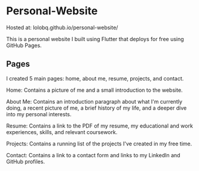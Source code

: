 # Personal-Website
Hosted at: lolobq.github.io/personal-website/

This is a personal website I built using Flutter that deploys for free using GitHub Pages.

## Pages
I created 5 main pages: home, about me, resume, projects, and contact.

Home: Contains a picture of me and a small introduction to the website.

About Me: Contains an introduction paragraph about what I'm currently doing, a recent picture of me, a brief history of my life, and a deeper dive into my personal interests.

Resume: Contains a link to the PDF of my resume, my educational and work experiences, skills, and relevant coursework.

Projects: Contains a running list of the projects I've created in my free time.

Contact: Contains a link to a contact form and links to my LinkedIn and GitHub profiles.
